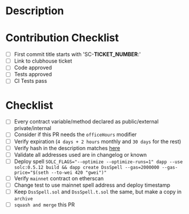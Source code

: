 # Description

# Contribution Checklist

- [ ] First commit title starts with 'SC-**TICKET_NUMBER**:'
- [ ] Link to clubhouse ticket
- [ ] Code approved
- [ ] Tests approved
- [ ] CI Tests pass

# Checklist

- [ ] Every contract variable/method declared as public/external private/internal
- [ ] Consider if this PR needs the `officeHours` modifier
- [ ] Verify expiration (`4 days + 2 hours` monthly and `30 days` for the rest)
- [ ] Verify hash in the description matches [here](https://emn178.github.io/online-tools/keccak_256.html)
- [ ] Validate all addresses used are in changelog or known
- [ ] Deploy spell `SOLC_FLAGS="--optimize --optimize-runs=1" dapp --use solc:0.5.12 build && dapp create DssSpell --gas=2000000 --gas-price="$(seth --to-wei 420 "gwei")"`
- [ ] Verify `mainnet` contract on etherscan
- [ ] Change test to use mainnet spell address and deploy timestamp
- [ ] Keep `DssSpell.sol` and `DssSpell.t.sol` the same, but make a copy in `archive`
- [ ] `squash and merge` this PR

